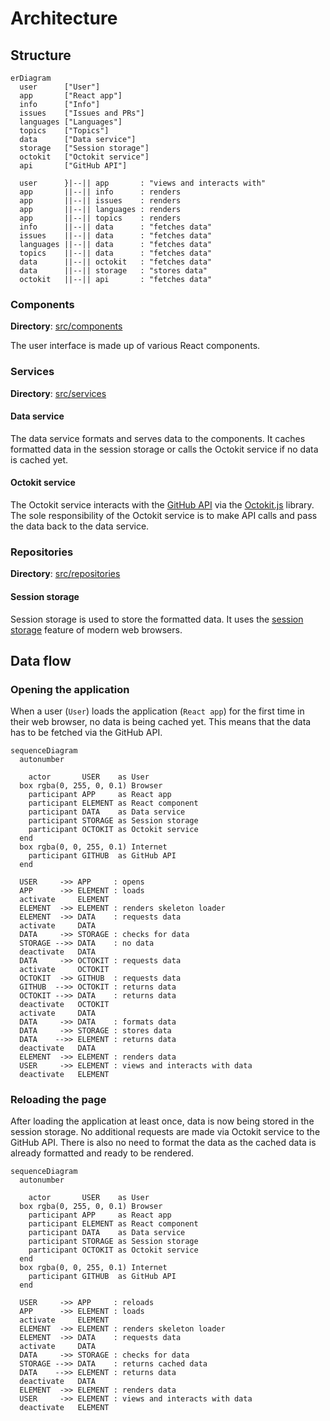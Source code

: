 # Architecture

## Structure

```mermaid
erDiagram
  user      ["User"]
  app       ["React app"]
  info      ["Info"]
  issues    ["Issues and PRs"]
  languages ["Languages"]
  topics    ["Topics"]
  data      ["Data service"]
  storage   ["Session storage"]
  octokit   ["Octokit service"]
  api       ["GitHub API"]

  user      }|--|| app       : "views and interacts with"
  app       ||--|| info      : renders
  app       ||--|| issues    : renders
  app       ||--|| languages : renders
  app       ||--|| topics    : renders
  info      ||--|| data      : "fetches data"
  issues    ||--|| data      : "fetches data"
  languages ||--|| data      : "fetches data"
  topics    ||--|| data      : "fetches data"
  data      ||--|| octokit   : "fetches data"
  data      ||--|| storage   : "stores data"
  octokit   ||--|| api       : "fetches data"
```

### Components

**Directory**: [src/components](../src/components/)

The user interface is made up of various React components.

### Services

**Directory**: [src/services](../src/services/)

#### Data service

The data service formats and serves data to the components. It caches formatted data in the session storage or calls the Octokit service if no data is cached yet.

#### Octokit service

The Octokit service interacts with the [GitHub API](https://docs.github.com/en/rest) via the [Octokit.js](https://github.com/octokit/octokit.js) library. The sole responsibility of the Octokit service is to make API calls and pass the data back to the data service.

### Repositories

**Directory**: [src/repositories](../src/repositories/)

#### Session storage

Session storage is used to store the formatted data. It uses the [session storage](https://developer.mozilla.org/en-US/docs/Web/API/Window/sessionStorage) feature of modern web browsers.

## Data flow

### Opening the application

When a user (`User`) loads the application (`React app`) for the first time in their web browser, no data is being cached yet. This means that the data has to be fetched via the GitHub API.

```mermaid
sequenceDiagram
  autonumber

    actor       USER    as User
  box rgba(0, 255, 0, 0.1) Browser
    participant APP     as React app
    participant ELEMENT as React component
    participant DATA    as Data service
    participant STORAGE as Session storage
    participant OCTOKIT as Octokit service
  end
  box rgba(0, 0, 255, 0.1) Internet
    participant GITHUB  as GitHub API
  end

  USER     ->> APP     : opens
  APP      ->> ELEMENT : loads
  activate     ELEMENT
  ELEMENT  ->> ELEMENT : renders skeleton loader
  ELEMENT  ->> DATA    : requests data
  activate     DATA
  DATA     ->> STORAGE : checks for data
  STORAGE -->> DATA    : no data
  deactivate   DATA
  DATA     ->> OCTOKIT : requests data
  activate     OCTOKIT
  OCTOKIT  ->> GITHUB  : requests data
  GITHUB  -->> OCTOKIT : returns data
  OCTOKIT -->> DATA    : returns data
  deactivate   OCTOKIT
  activate     DATA
  DATA     ->> DATA    : formats data
  DATA     ->> STORAGE : stores data
  DATA    -->> ELEMENT : returns data
  deactivate   DATA
  ELEMENT  ->> ELEMENT : renders data
  USER     ->> ELEMENT : views and interacts with data
  deactivate   ELEMENT
```

### Reloading the page

After loading the application at least once, data is now being stored in the session storage. No additional requests are made via Octokit service to the GitHub API. There is also no need to format the data as the cached data is already formatted and ready to be rendered.

```mermaid
sequenceDiagram
  autonumber

    actor       USER    as User
  box rgba(0, 255, 0, 0.1) Browser
    participant APP     as React app
    participant ELEMENT as React component
    participant DATA    as Data service
    participant STORAGE as Session storage
    participant OCTOKIT as Octokit service
  end
  box rgba(0, 0, 255, 0.1) Internet
    participant GITHUB  as GitHub API
  end

  USER     ->> APP     : reloads
  APP      ->> ELEMENT : loads
  activate     ELEMENT
  ELEMENT  ->> ELEMENT : renders skeleton loader
  ELEMENT  ->> DATA    : requests data
  activate     DATA
  DATA     ->> STORAGE : checks for data
  STORAGE -->> DATA    : returns cached data
  DATA    -->> ELEMENT : returns data
  deactivate   DATA
  ELEMENT  ->> ELEMENT : renders data
  USER     ->> ELEMENT : views and interacts with data
  deactivate   ELEMENT
```
